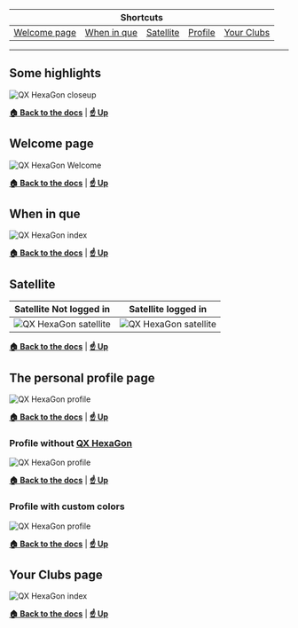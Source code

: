<table>
	<thead>
		<tr colspan="5">
			<th colspan="5" align="center">
				<a id="user-content-Shortcuts" class="anchor" aria-hidden="true" href="#Shortcuts"></a>
				Shortcuts
			</th>
		</tr>
	</thead>
	<tbody>
		<tr>
			<td> <a href="#welcome-page">Welcome page</a></td>
			<td> <a href="#when-in-que">When in que</a></td>
			<td> <a href="#satellite">Satellite</a></td>
			<td> <a href="#the-personal-profile-page">Profile</a></td>
			<td> <a href="#your-clubs-page">Your Clubs</a></td>
		</tr>
	</tbody>
</table>

___________________________________________________________
## Some highlights
![QX HexaGon closeup](close-ups.png)

**[:house: Back to the docs](../README.md#qx-hexagon)** | **[:point_up: Up](#shortcuts)**

## Welcome page
![QX HexaGon Welcome](welcome-screen.png)

**[:house: Back to the docs](../README.md#qx-hexagon)** | **[:point_up: Up](#shortcuts)**

## When in que
![QX HexaGon index](queing.png)

**[:house: Back to the docs](../README.md#qx-hexagon)** | **[:point_up: Up](#shortcuts)**

## Satellite

| Satellite Not logged in | Satellite logged in |
| :---------------------: | :-----------------: |
|![QX HexaGon satellite](satellite-not-logged-in.png)|![QX HexaGon satellite](satellite-logged-in.png)|

**[:house: Back to the docs](../README.md#qx-hexagon)** | **[:point_up: Up](#shortcuts)**

## The personal profile page
![QX HexaGon profile](profile.png)

**[:house: Back to the docs](../README.md#qx-hexagon)** | **[:point_up: Up](#shortcuts)**

### Profile without [QX HexaGon](../README.md)
![QX HexaGon profile](profile-no-heagon.png)

**[:house: Back to the docs](../README.md#qx-hexagon)** | **[:point_up: Up](#shortcuts)**

### Profile with custom colors
![QX HexaGon profile](profile-with-custom-colors.png)

**[:house: Back to the docs](../README.md#qx-hexagon)** | **[:point_up: Up](#shortcuts)**

## Your Clubs page
![QX HexaGon index](clubs.png)

**[:house: Back to the docs](../README.md#qx-hexagon)** | **[:point_up: Up](#shortcuts)**
